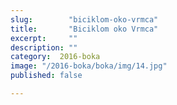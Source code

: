 ```yaml
---
slug:        "biciklom-oko-vrmca"
title:       "Biciklom oko Vrmca"
excerpt:     ""
description: ""
category:  2016-boka
image: "/2016-boka/boka/img/14.jpg"
published: false

---
```


